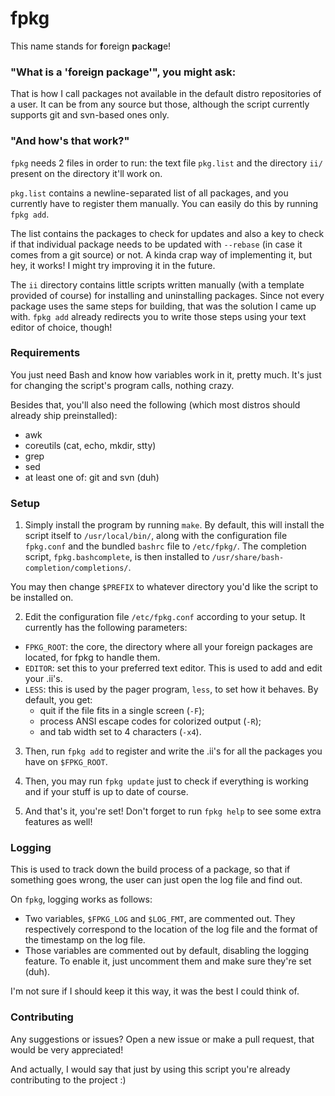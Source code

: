 # fpkg

This name stands for **f**oreign **p**ac**k**a**g**e!

### "What is a 'foreign package'", you might ask:

That is how I call packages not available in the default distro repositories of a user.
It can be from any source but those, although the script currently supports git and
svn-based ones only.

### "And how's that work?"

`fpkg` needs 2 files in order to run: the text file `pkg.list` and the directory
`ii/` present on the directory it'll work on.

`pkg.list` contains a newline-separated list of all packages, and you currently have to
register them manually. You can easily do this by running `fpkg add`.

The list contains the packages to check for updates and also a key to check if that
individual package needs to be updated with `--rebase` (in case it comes from a git
source) or not. A kinda crap way of implementing it, but hey, it works! I might try
improving it in the future.

The `ii` directory contains little scripts written manually (with a template provided of
course) for installing and uninstalling packages. Since not every package uses the same
steps for building, that was the solution I came up with. `fpkg add` already redirects
you to write those steps using your text editor of choice, though!

### Requirements

You just need Bash and know how variables work in it, pretty much. It's just for changing
the script's program calls, nothing crazy.

Besides that, you'll also need the following (which most distros should already ship
preinstalled):

- awk
- coreutils (cat, echo, mkdir, stty)
- grep
- sed
- at least one of: git and svn (duh)

### Setup

1. Simply install the program by running `make`. By default, this will install the script
itself to `/usr/local/bin/`, along with the configuration file `fpkg.conf` and the bundled
`bashrc` file to `/etc/fpkg/`. The completion script, `fpkg.bashcomplete`, is then
installed to `/usr/share/bash-completion/completions/`.

You may then change `$PREFIX` to whatever directory you'd like the script to be installed
on.

2. Edit the configuration file `/etc/fpkg.conf` according to your setup. It currently has
the following parameters:
- `FPKG_ROOT`: the core, the directory where all your foreign packages are located, for
  fpkg to handle them.
- `EDITOR`: set this to your preferred text editor. This is used to add and edit your
  .ii's.
- `LESS`: this is used by the pager program, `less`, to set how it behaves. By default,
  you get:
  - quit if the file fits in a single screen (`-F`);
  - process ANSI escape codes for colorized output (`-R`);
  - and tab width set to 4 characters (`-x4`).

3. Then, run `fpkg add` to register and write the .ii's for all the packages you have on
`$FPKG_ROOT`.

4. Then, you may run `fpkg update` just to check if everything is working and if your
stuff is up to date of course.

5. And that's it, you're set! Don't forget to run `fpkg help` to see some extra features
as well!

### Logging

This is used to track down the build process of a package, so that if something goes
wrong, the user can just open the log file and find out.

On `fpkg`, logging works as follows:

- Two variables, `$FPKG_LOG` and `$LOG_FMT`, are commented out. They respectively
correspond to the location of the log file and the format of the timestamp on the log
file.
- Those variables are commented out by default, disabling the logging feature. To enable
it, just uncomment them and make sure they're set (duh).

I'm not sure if I should keep it this way, it was the best I could think of.

### Contributing

Any suggestions or issues? Open a new issue or make a pull request, that would be very
appreciated!

And actually, I would say that just by using this script you're already contributing to
the project :)
